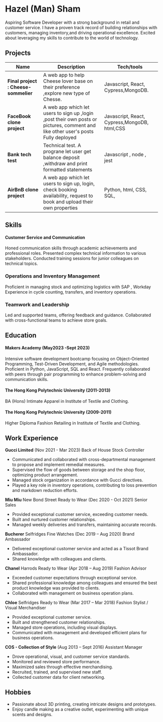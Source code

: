 # Hazel (Man) Sham

Aspiring Software Developer with a strong background in retail and customer service. 
I have a proven track record of building relationships with customers, managing inventory,and driving operational excellence. Excited about leveraging my skills to contribute to the world of technology.

## Projects

| Name                                    | Description                                                                         | Tech/tools                          |
| --------------------------------------- | ----------------------------------------------------------------------------------- | ----------------------------------- |
| **Final project :    Cheese-sommelier** | A web app to help Cheese lover base on their preference ,explore new type of Chesse. | Javascript, React, Cypress,MongoDB. |
| **FaceBook clone project**              | A web app which let users to sign up ,login ,post their own posts or pictures, comment and like other user's posts Fully deployed | Javascript, React, Cypress,MongoDB, html,CSS  |
| **Bank tech test**                      |Technical test. A prograne let user get balance deposit ,withdraw and print formatted statements| Javascript , node , jest
| **AirBnB clone project**                | A web app which let users to sign up, login, check booking availability, request to book and upload their own properties                                            | Python, html, CSS, SQL,  |
## Skills

#### Customer Service and Communication

Honed communication skills through academic achievements and professional roles.
Presented complex technical information to various stakeholders.
Conducted training sessions for junior colleagues on technical topics.

### Operations and Inventory Management

Proficient in managing stock and optimizing logistics with SAP , Workday
Experience in cycle counting, transfers, and inventory operations.

### Teamwork and Leadership 

Led and supported teams, offering feedback and guidance.
Collaborated with cross-functional teams to achieve store goals.


## Education

#### Makers Academy (May2023 -Sept 2023)
Intensive software development bootcamp focusing on Object-Oriented Programming, Test-Driven Development, and Agile methodologies.
Proficient in Python, JavaScript, SQL and React.
Frequently collaborated with peers through pair programming to enhance problem-solving and communication skills.


#### The Hong Kong Polytechnic University (2011-2013)
BA (Hons) Intimate Apparel in Institute of Textile and Clothing.

#### The Hong Kong Polytechnic University (2009-2011)
Higher Diploma Fashion Retailing in Institute of Textile and Clothing.


## Work Experience

**Gucci Limited** (Nov 2021 - Mar 2023)
Back of House Stock Controller

- Communicated and collaborated with cross-departmental management to propose and implement remedial measures.
- Supervised the flow of goods between storage and the shop floor, optimizing product arrangement.
- Managed stock organization in accordance with Gucci directives.
- Played a key role in inventory operations, contributing to loss prevention and markdown reduction efforts.

**Miu Miu** New Bond Street Ready to Wear (Dec 2020 - Oct 2021)
Senior Sales

- Provided exceptional customer service, exceeding customer needs.
- Built and nurtured customer relationships.
- Managed weekly deliveries and transfers, maintaining accurate records.

**Bucherer** Selfridges Fine Watches (Dec 2019 – Aug 2020)
Brand Ambassador

- Delivered exceptional customer service and acted as a Tissot Brand Ambassador.
- Shared knowledge with colleagues and clients.

**Chanel** Harrods Ready to Wear (Apr 2018 – Aug 2019)
Fashion Advisor

- Exceeded customer expectations through exceptional service.
- Shared professional knowledge among colleagues and ensured the best product knowledge was provided to clients.
- Collaborated with management on business operation plans.

**Chloe** Selfridges Ready to Wear (Mar 2017 – Mar 2018)
Fashion Stylist / Visual Merchandiser

- Provided exceptional customer service.
- Built and strengthened customer relationships.
- Managed store operations, including visual displays.
- Communicated with management and developed efficient plans for business operations.

**COS - Collection of Style** (Aug 2013 – Sept 2016)
Assistant Manager

- Drove operational, visual, and customer service standards.
- Monitored and reviewed store performance.
- Maximized sales through effective merchandising.
- Recruited, trained, and supervised new staff.
- Collected customer data for client networking.


## Hobbies
- Passionate about 3D printing, creating intricate designs and prototypes.
- Enjoy candle making as a creative outlet, experimenting with unique scents and designs.
